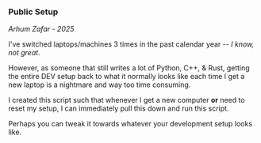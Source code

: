 ### Public Setup

*Arhum Zafar - 2025*

I've switched laptops/machines 3 times in the past calendar year -- *I know, not great*.

However, as someone that still writes a lot of Python, C++, & Rust, getting the entire DEV setup back to what it normally looks like each time I get a new laptop is a nightmare and way too time consuming. 

I created this script such that whenever I get a new computer **or** need to reset my setup, I can immediately pull this down and run this script. 


Perhaps you can tweak it towards whatever your development setup looks like.